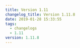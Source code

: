 ```yaml
---
title: Version 1.11
changelog_title: Version 1.11.8
date: 2019-01-28 15:33:55
tags:
  - changelogs
  - 1.11
version: 1.11.8
---
```


<script src="https://gist.github.com/spinnaker-release/5cbb402297feb85f82482a73e9428967.js"/>
